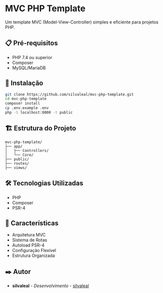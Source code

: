 # MVC PHP Template

Um template MVC (Model-View-Controller) simples e eficiente para projetos PHP.

## 📋 Pré-requisitos

- PHP 7.4 ou superior
- Composer
- MySQL/MariaDB

## 🚀 Instalação
```bash
git clone https://github.com/silvaleal/mvc-php-template.git
cd mvc-php-template
composer install
cp .env.example .env
php -S localhost:8000 -t public
```

## 🏗️ Estrutura do Projeto

```
mvc-php-template/
├── app/
│   ├── Controllers/
│   └── Core/
├── public/
├── routes/
├── views/
```

## 🛠️ Tecnologias Utilizadas

- PHP
- Composer
- PSR-4

## 📝 Características

- Arquitetura MVC
- Sistema de Rotas
- Autoload PSR-4
- Configuração Flexível
- Estrutura Organizada

## ✒️ Autor

* **silvaleal** - *Desenvolvimento* - [silvaleal](https://github.com/silvaleal)
